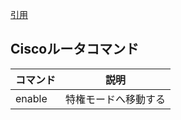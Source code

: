 [引用](https://www.rental-network.jp/tips/cisco_command/)  

## Ciscoルータコマンド  

| コマンド | 説明 |
| --- | --- |
| enable | 特権モードへ移動する |
